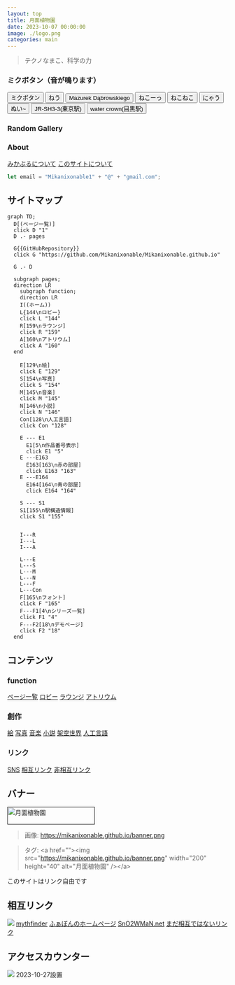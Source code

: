 ```yaml
---
layout: top
title: 月面植物園
date: 2023-10-07 00:00:00
image: ./logo.png
categories: main
---
```


<blockquote>
  <p id="quote">テクノなまこ、科学の力</p>
</blockquote>

### ミクボタン（音が鳴ります）

  <div class="mikuButton">
    <button onclick="btn('./musics/1.mp3', this)">ミクボタン</button>
    <button onclick="btn('./musics/2.mp3', this)">ねう</button>
    <button class="poland" onclick="btn('./musics/3_1.mp3', this)">Mazurek Dąbrowskiego</button>
    <button onclick="btn('./musics/4.mp3', this)">ねこーっ</button>
    <button onclick="btn('./musics/5.mp3', this)">ねこねこ</button>
    <button onclick="btn('./musics/6.mp3', this)">にゃう</button>
    <button onclick="btn('./musics/7.mp3', this)">ぬい~</button>
    <button onclick="btn('./musics/21.mp3', this)">JR-SH3-3(東京駅)</button>
    <button onclick="btn('./musics/82.mp3', this)">water crown(目黒駅)</button>
  </div>

### Random Gallery

<div id="randomg"></div>
<script>
let randomg = document.getElementById("randomg");
let rand = Math.floor(Math.random()*570)+1
randomg.innerHTML = `<a href="./5.html?n=${rand}"><img src="./illusts/${rand}.png"/></a>`;
randomg.innerHTML += `<p>No: ${rand}</p>`
</script>


### About
[みかぶるについて](143)
[このサイトについて](37)
~~~javascript
let email = "Mikanixonable1" + "@" + "gmail.com";
~~~

## サイトマップ
~~~mermaid
graph TD;
  D[(ページ一覧)]
  click D "1"
  D .- pages

  G{{GitHubRepository}}
  click G "https://github.com/Mikanixonable/Mikanixonable.github.io"

  G .- D

  subgraph pages;
  direction LR
    subgraph function;
    direction LR
    I((ホーム))
    L{144\nロビー}
    click L "144"
    R[159\nラウンジ]
    click R "159"
    A[160\nアトリウム]
    click A "160"
  end

    E[129\n絵]
    click E "129"
    S[154\n写真]
    click S "154"
    M[145\n音楽]
    click M "145"
    N[146\n小説]
    click N "146"
    Con[128\n人工言語]
    click Con "128"

    E --- E1
      E1[5\n作品番号表示]
      click E1 "5"
    E ---E163
      E163[163\n赤の部屋]
      click E163 "163"
    E ---E164
      E164[164\n青の部屋]
      click E164 "164"
    
    S --- S1
    S1[155\n駅構造情報]
    click S1 "155"


    I---R
    I---L
    I---A

    L---E
    L---S
    L---M
    L---N
    L---F
    L---Con
    F[165\nフォント]
    click F "165"
    F---F1[4\nシリーズ一覧]
    click F1 "4"
    F---F2[18\nデモページ]
    click F2 "18"
  end
~~~


## コンテンツ
### function
[ページ一覧](1)
[ロビー](144)
[ラウンジ](159)
[アトリウム](160)

### 創作
[絵](129)
[写真](154)
[音楽](145)
[小説](146)
[架空世界](166)
[人工言語](128)

### リンク
[SNS](132)
[相互リンク](135)
[非相互リンク](142)


## バナー
<a href=""><img src="https://mikanixonable.github.io/banner.png" width="200" height="40" alt="月面植物園" /></a>  
> 画像: https://mikanixonable.github.io/banner.png  

>タグ: &lt;a href="">&lt;img src="https://mikanixonable.github.io/banner.png" width="200" height="40" alt="月面植物園" />&lt;/a>

このサイトはリンク自由です

## 相互リンク
[![](https://ideoaves.github.io/banner.png)](https://ideoaves.github.io/)
[mythfinder](https://haxibami.net/)
[ふぁぼんのホームページ](https://fabon.info)
[SnO2WMaN.net](https://sno2wman.net/)
[まだ相互ではないリンク](142)


## アクセスカウンター
![](https://count.getloli.com/get/@:mikanixonable)
2023-10-27設置